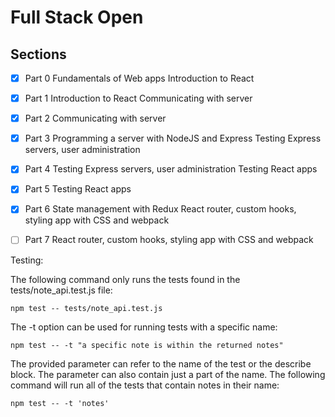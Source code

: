 # Full Stack Open

## Sections

- [x] Part 0
      Fundamentals of Web apps
      Introduction to React

- [x] Part 1
      Introduction to React
      Communicating with server

- [x] Part 2
      Communicating with server

- [x] Part 3
      Programming a server with NodeJS and Express
      Testing Express servers, user administration

- [x] Part 4
      Testing Express servers, user administration
      Testing React apps

- [x] Part 5
      Testing React apps

- [x] Part 6
      State management with Redux
      React router, custom hooks, styling app with CSS and webpack

- [ ] Part 7
      React router, custom hooks, styling app with CSS and webpack

Testing: 

The following command only runs the tests found in the tests/note_api.test.js file:

    npm test -- tests/note_api.test.js

The -t option can be used for running tests with a specific name:

    npm test -- -t "a specific note is within the returned notes"

The provided parameter can refer to the name of the test or the describe block. The parameter can also contain just a part of the name. The following command will run all of the tests that contain notes in their name:

    npm test -- -t 'notes'
